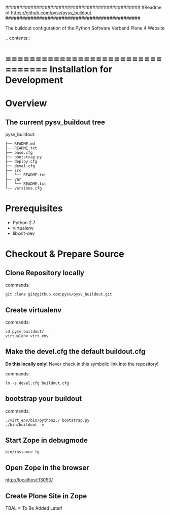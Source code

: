 ################################################
#Readme of https://github.com/pysv/pysv_buildout
################################################

The buildout configuration of the Python Software Verband Plone 4 Website

.. contents::

=================================
Installation for Development
=================================

Overview
===========


The current pysv_buildout tree
----------------------------------
pysv_buildout:

    ├── README.md
    ├── README.txt
    ├── base.cfg
    ├── bootstrap.py
    ├── deploy.cfg
    ├── devel.cfg
    ├── src
    │   └── README.txt
    ├── var
    │   └── README.txt
    └── versions.cfg


Prerequisites
===================

- Python 2.7
- virtualenv
- libxslt-dev

Checkout & Prepare Source
=============================

Clone Repository locally
----------------------------

commands:

    git clone git@github.com:pysv/pysv_buildout.git
    
Create virtualenv
----------------------

commands:

    cd pysv_buildout/
    virtualenv virt_env
    


Make the devel.cfg the default buildout.cfg
----------------------------------------------

**Do this locally only!** Never check in this symbolic link into the repository!

commands:

    ln -s devel.cfg buildout.cfg
    
    

bootstrap your buildout
--------------------------

commands:

    ./virt_env/bin/python2.7 bootstrap.py
    ./bin/buildout -v


Start Zope in debugmode
------------------------------

    bin/instance fg

Open Zope in the browser
-----------------------------

[http://localhost:13090/](http://localhost:13090/)

Create Plone Site in Zope
--------------------------

TBAL = To Be Added Later!

